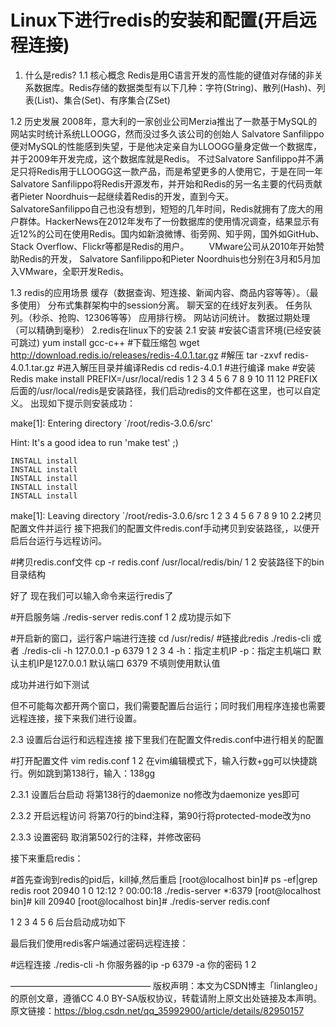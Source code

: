 # Linux下进行redis的安装和配置(开启远程连接)



1. 什么是redis?
  1.1 核心概念
  Redis是用C语言开发的高性能的键值对存储的非关系数据库。Redis存储的数据类型有以下几种：字符(String)、散列(Hash)、列表(List)、集合(Set)、有序集合(ZSet)

1.2 历史发展
2008年，意大利的一家创业公司Merzia推出了一款基于MySQL的网站实时统计系统LLOOGG，然而没过多久该公司的创始人 Salvatore Sanfilippo便对MySQL的性能感到失望，于是他决定亲自为LLOOGG量身定做一个数据库，并于2009年开发完成，这个数据库就是Redis。 不过Salvatore Sanfilippo并不满足只将Redis用于LLOOGG这一款产品，而是希望更多的人使用它，于是在同一年Salvatore Sanfilippo将Redis开源发布，并开始和Redis的另一名主要的代码贡献者Pieter Noordhuis一起继续着Redis的开发，直到今天。
  SalvatoreSanfilippo自己也没有想到，短短的几年时间，Redis就拥有了庞大的用户群体。HackerNews在2012年发布了一份数据库的使用情况调查，结果显示有近12%的公司在使用Redis。国内如新浪微博、街旁网、知乎网，国外如GitHub、Stack Overflow、Flickr等都是Redis的用户。
  VMware公司从2010年开始赞助Redis的开发， Salvatore Sanfilippo和Pieter Noordhuis也分别在3月和5月加入VMware，全职开发Redis。

1.3 redis的应用场景
缓存（数据查询、短连接、新闻内容、商品内容等等）。（最多使用）
分布式集群架构中的session分离。
聊天室的在线好友列表。
任务队列。（秒杀、抢购、12306等等）
应用排行榜。
网站访问统计。
数据过期处理（可以精确到毫秒）
2.redis在linux下的安装
2.1 安装
#安装C语言环境(已经安装可跳过)
yum install gcc-c++
#下载压缩包
wget http://download.redis.io/releases/redis-4.0.1.tar.gz
#解压
tar -zxvf redis-4.0.1.tar.gz
#进入解压目录并编译Redis
cd redis-4.0.1
#进行编译
make
#安装Redis
make install PREFIX=/usr/local/redis
1
2
3
4
5
6
7
8
9
10
11
12
PREFIX后面的/usr/local/redis是安装路径，我们启动redis的文件都在这里，也可以自定义。
出现如下提示则安装成功：

make[1]: Entering directory `/root/redis-3.0.6/src'

Hint: It's a good idea to run 'make test' ;)

    INSTALL install
    INSTALL install
    INSTALL install
    INSTALL install
    INSTALL install
make[1]: Leaving directory `/root/redis-3.0.6/src
1
2
3
4
5
6
7
8
9
10
2.2拷贝配置文件并运行
接下把我们的配置文件redis.conf手动拷贝到安装路径,，以便开启后台运行与远程访问。

#拷贝redis.conf文件
cp -r redis.conf /usr/local/redis/bin/
1
2
安装路径下的bin目录结构


好了 现在我们可以输入命令来运行redis了

#开启服务端
./redis-server redis.conf
1
2
成功提示如下


#开启新的窗口，运行客户端进行连接
cd /usr/redis/
#链接此redis
./redis-cli  或者  ./redis-cli -h 127.0.0.1 -p 6379
1
2
3
4
-h：指定主机IP
-p：指定主机端口
默认主机IP是127.0.0.1 默认端口 6379
不填则使用默认值

成功并进行如下测试


但不可能每次都开两个窗口，我们需要配置后台运行；同时我们用程序连接也需要远程连接，接下来我们进行设置。

2.3 设置后台运行和远程连接
接下里我们在配置文件redis.conf中进行相关的配置

#打开配置文件
vim redis.conf
1
2
在vim编辑模式下，输入行数+gg可以快捷跳行。例如跳到第138行，输入：138gg

2.3.1 设置后台启动
将第138行的daemonize no修改为daemonize yes即可


2.3.2 开启远程访问
将第70行的bind注释，第90行将protected-mode改为no


2.3.3 设置密码
取消第502行的注释，并修改密码


接下来重启redis：

#首先查询到redis的pid后，kill掉,然后重启
[root@localhost bin]# ps -ef|grep redis
root      20940      1  0 12:12 ?        00:00:18 ./redis-server *:6379 
[root@localhost bin]# kill 20940
[root@localhost bin]# ./redis-server redis.conf 

1
2
3
4
5
6
后台启动成功如下


最后我们使用redis客户端通过密码远程连接：

#远程连接
./redis-cli -h 你服务器的ip -p 6379 -a 你的密码
1
2

————————————————
版权声明：本文为CSDN博主「linlangleo」的原创文章，遵循CC 4.0 BY-SA版权协议，转载请附上原文出处链接及本声明。
原文链接：https://blog.csdn.net/qq_35992900/article/details/82950157